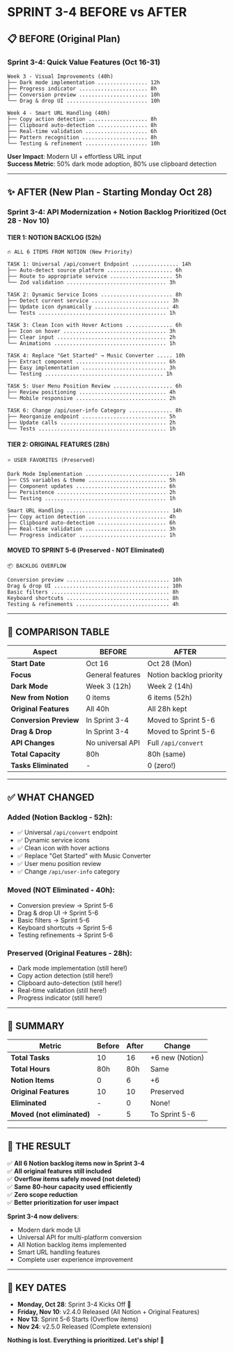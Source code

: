 # SPRINT 3-4 BEFORE vs AFTER

## 📋 BEFORE (Original Plan)

### Sprint 3-4: Quick Value Features (Oct 16-31)
```
Week 3 - Visual Improvements (40h)
├── Dark mode implementation ................ 12h
├── Progress indicator ...................... 8h
├── Conversion preview ...................... 10h
└── Drag & drop UI .......................... 10h

Week 4 - Smart URL Handling (40h)
├── Copy action detection ................... 8h
├── Clipboard auto-detection ................ 8h
├── Real-time validation .................... 6h
├── Pattern recognition ..................... 8h
└── Testing & refinement .................... 10h
```

**User Impact**: Modern UI + effortless URL input  
**Success Metric**: 50% dark mode adoption, 80% use clipboard detection

---

## ✨ AFTER (New Plan - Starting Monday Oct 28)

### Sprint 3-4: API Modernization + Notion Backlog Prioritized (Oct 28 - Nov 10)

#### TIER 1: NOTION BACKLOG (52h)
```
🔥 ALL 6 ITEMS FROM NOTION (New Priority)

TASK 1: Universal /api/convert Endpoint ............... 14h
├── Auto-detect source platform ..................... 6h
├── Route to appropriate service .................... 5h
└── Zod validation ................................ 3h

TASK 2: Dynamic Service Icons ....................... 8h
├── Detect current service ......................... 3h
├── Update icon dynamically ........................ 4h
└── Tests ......................................... 1h

TASK 3: Clean Icon with Hover Actions ............... 6h
├── Icon on hover ................................. 3h
├── Clear input ................................... 2h
└── Animations .................................... 1h

TASK 4: Replace "Get Started" → Music Converter ..... 10h
├── Extract component ............................. 6h
├── Easy implementation ........................... 3h
└── Testing ...................................... 1h

TASK 5: User Menu Position Review ................... 6h
├── Review positioning ............................ 4h
└── Mobile responsive ............................. 2h

TASK 6: Change /api/user-info Category .............. 8h
├── Reorganize endpoint ........................... 5h
├── Update calls .................................. 2h
└── Tests ......................................... 1h
```

#### TIER 2: ORIGINAL FEATURES (28h) 
```
⭐ USER FAVORITES (Preserved)

Dark Mode Implementation ............................ 14h
├── CSS variables & theme ......................... 5h
├── Component updates ............................. 6h
├── Persistence ................................... 2h
└── Testing ....................................... 1h

Smart URL Handling ................................. 14h
├── Copy action detection ......................... 4h
├── Clipboard auto-detection ...................... 6h
├── Real-time validation .......................... 3h
└── Progress indicator ............................ 1h
```

#### MOVED TO SPRINT 5-6 (Preserved - NOT Eliminated)
```
📦 BACKLOG OVERFLOW

Conversion preview ................................. 10h
Drag & drop UI ..................................... 10h
Basic filters ...................................... 8h
Keyboard shortcuts ................................. 8h
Testing & refinements .............................. 4h
```

---

## 🔄 COMPARISON TABLE

| Aspect | BEFORE | AFTER |
|--------|--------|-------|
| **Start Date** | Oct 16 | Oct 28 (Mon) |
| **Focus** | General features | Notion backlog priority |
| **Dark Mode** | Week 3 (12h) | Week 2 (14h) |
| **New from Notion** | 0 items | 6 items (52h) |
| **Original Features** | All 40h | All 28h kept |
| **Conversion Preview** | In Sprint 3-4 | Moved to Sprint 5-6 |
| **Drag & Drop** | In Sprint 3-4 | Moved to Sprint 5-6 |
| **API Changes** | No universal API | Full `/api/convert` |
| **Total Capacity** | 80h | 80h (same) |
| **Tasks Eliminated** | - | 0 (zero!) |

---

## ✅ WHAT CHANGED

### Added (Notion Backlog - 52h):
- ✅ Universal `/api/convert` endpoint
- ✅ Dynamic service icons
- ✅ Clean icon with hover actions
- ✅ Replace "Get Started" with Music Converter
- ✅ User menu position review
- ✅ Change `/api/user-info` category

### Moved (NOT Eliminated - 40h):
- Conversion preview → Sprint 5-6
- Drag & drop UI → Sprint 5-6
- Basic filters → Sprint 5-6
- Keyboard shortcuts → Sprint 5-6
- Testing refinements → Sprint 5-6

### Preserved (Original Features - 28h):
- Dark mode implementation (still here!)
- Copy action detection (still here!)
- Clipboard auto-detection (still here!)
- Real-time validation (still here!)
- Progress indicator (still here!)

---

## 🎯 SUMMARY

| Metric | Before | After | Change |
|--------|--------|-------|--------|
| **Total Tasks** | 10 | 16 | +6 new (Notion) |
| **Total Hours** | 80h | 80h | Same |
| **Notion Items** | 0 | 6 | +6 |
| **Original Features** | 10 | 10 | Preserved |
| **Eliminated** | - | 0 | None! |
| **Moved (not eliminated)** | - | 5 | To Sprint 5-6 |

---

## 🚀 THE RESULT

✅ **All 6 Notion backlog items now in Sprint 3-4**  
✅ **All original features still included**  
✅ **Overflow items safely moved (not deleted)**  
✅ **Same 80-hour capacity used efficiently**  
✅ **Zero scope reduction**  
✅ **Better prioritization for user impact**

**Sprint 3-4 now delivers**:
- Modern dark mode UI
- Universal API for multi-platform conversion
- All Notion backlog items implemented
- Smart URL handling features
- Complete user experience improvement

---

## 📅 KEY DATES

- **Monday, Oct 28**: Sprint 3-4 Kicks Off 🚀
- **Friday, Nov 10**: v2.4.0 Released (All Notion + Original Features)
- **Nov 13**: Sprint 5-6 Starts (Overflow items)
- **Nov 24**: v2.5.0 Released (Complete extension)

**Nothing is lost. Everything is prioritized. Let's ship! 🎯**

